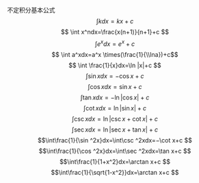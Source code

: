 不定积分基本公式
$$ \int kdx=kx+c $$ 
$$ \int x^ndx=\frac{x(n+1)}{n+1}+c $$ 
$$ \int e^xdx=e^x+c $$ 
$$ \int a^xdx=a^x \times(\frac{1}{\\lna})+c$$ 
$$ \int \frac{1}{x}dx=\ln |x|+c $$ 
$$ \int \sin xdx=−\cos x+c $$ 
$$ \int \cos xdx=\sin x+c $$ 
$$ \int \tan xdx=− \ln |\cos x|+c $$ 
$$ \int \cot xdx=\ln |\sin x|+c $$ 
$$ \int \csc xdx=\ln |\csc x+\cot x|+c $$ 
$$ \int \sec xdx=\ln |\sec x + \tan x |+c$$
$$\int\frac{1}{\sin ^2x}dx=\int\csc ^2xdx=−\cot x+c $$
$$\int\frac{1}{\cos ^2x}dx=\int\sec ^2xdx=\tan x+c $$
$$\int\frac{1}{1+x^2}dx=\arctan x+c $$
$$\int\frac{1}{\sqrt{1-x^2}}dx=\arctan x+c $$
